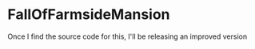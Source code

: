 # FallOfFarmsideMansion
Once I find the source code for this, I'll be releasing an improved version
